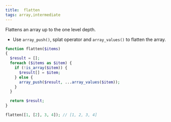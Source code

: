 ```yaml
---
title:  flatten
tags: array,intermediate
---
```


Flattens an array up to the one level depth.

- Use `array_push()`, splat operator and `array_values()` to flatten the array.

```php
function flatten($items)
{
  $result = [];
  foreach ($items as $item) {
    if (!is_array($item)) {
      $result[] = $item;
    } else {
      array_push($result, ...array_values($item));
    }
  }

  return $result;
}
```

```php
flatten([1, [2], 3, 4]); // [1, 2, 3, 4]
```
